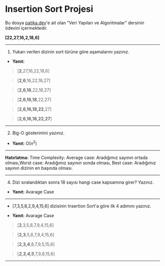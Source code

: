# Insertion Sort Projesi

Bu dosya [patika.dev](https://www.patika.dev/tr)'e ait olan "Veri Yapıları ve Algoritmalar" [](https://app.patika.dev/courses/veri-yapilari-ve-algoritmalar/insertion-sort-proje) dersinin ödevini içermektedir.

**[22,27,16,2,18,6]**

***
1. Yukarı verilen dizinin sort türüne göre aşamalarını yazınız.

- **Yanıt:** 
>[**2**,27,16,22,18,6]

>[**2,6**,16,22,18,27]

>[**2,6,16**,22,18,27]

>[**2,6,16,18**,22,27]

>[**2,6,16,18,22**,27]

>[**2,6,16,18,22,27**]



***
2. Big-O gösterimini yazınız.

- **Yanıt:** 
O($n^2$)
***

**Hatırlatma:** Time Complexity: Average case: Aradığımız sayının ortada olması,Worst case: Aradığımız sayının sonda olması, Best case: Aradığımız sayının dizinin en başında olması.
***
4. Dizi sıralandıktan sonra 18 sayısı hangi case kapsamına girer? Yazınız.

- **Yanıt:** 
Avarage Case

***



- [7,3,5,8,2,9,4,15,6] dizisinin Insertion Sort'a göre ilk 4 adımını yazınız.

- **Yanıt:** 
Avarage Case
>[**2**,3,5,8,7,9,4,15,6]

>[**2,3**,5,8,7,9,4,15,6]

>[**2,3,4**,8,7,9,5,15,6]

>[***2,3,4,5***,7,9,8,15,6]


---
